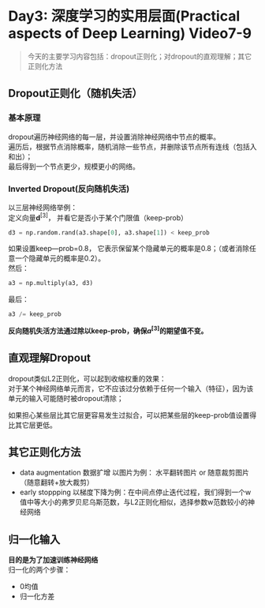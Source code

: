 # Day3: 深度学习的实用层面(Practical aspects of Deep Learning) Video7-9
> 今天的主要学习内容包括：dropout正则化；对dropout的直观理解；其它正则化方法

## Dropout正则化（随机失活）
### 基本原理
dropout遍历神经网络的每一层，并设置消除神经网络中节点的概率。  
遍历后，根据节点消除概率，随机消除一些节点，并删除该节点所有连线（包括入和出）；  
最后得到一个节点更少，规模更小的网络。  

### Inverted Dropout(反向随机失活)
以三层神经网络举例：  
定义向量$\mathbf{d}^{[3]}$， 并看它是否小于某个门限值（keep-prob）
```python
d3 = np.random.rand(a3.shape[0], a3.shape[1]) < keep_prob
```
如果设置keep—prob=0.8， 它表示保留某个隐藏单元的概率是0.8；（或者消除任意一个隐藏单元的概率是0.2）。  
然后：  
```python
a3 = np.multiply(a3, d3)
```
最后：  
```python
a3 /= keep_prob
```
**反向随机失活方法通过除以keep-prob，确保$a^{[3]}$的期望值不变。**  

## 直观理解Dropout
dropout类似L2正则化，可以起到收缩权重的效果：  
对于某个神经网络单元而言，它不应该过分依赖于任何一个输入（特征），因为该单元的输入可能随时被dropout清除；  

如果担心某些层比其它层更容易发生过拟合，可以把某些层的keep-prob值设置得比其它层更低。

## 其它正则化方法
- data augmentation 数据扩增
以图片为例： 水平翻转图片 or 随意裁剪图片（随意翻转+放大裁剪）  
- early stoppping
以梯度下降为例：在中间点停止迭代过程，我们得到一个w值中等大小的弗罗贝尼乌斯范数，与L2正则化相似，选择参数w范数较小的神经网络

## 归一化输入
**目的是为了加速训练神经网络**  
归一化的两个步骤：
- 0均值
- 归一化方差
